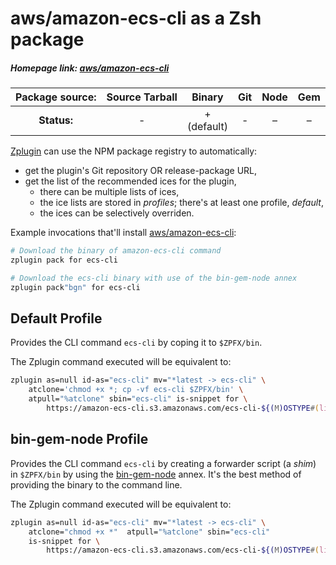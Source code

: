 # aws/amazon-ecs-cli as a Zsh package

##### Homepage link: [aws/amazon-ecs-cli](https://github.com/aws/amazon-ecs-cli)

| **Package source:** | Source Tarball | Binary | Git | Node | Gem |
|:-------------------:|:--------------:|:------:|:---:|:----:|:---:|
| **Status:**         |  -             | + <br> (default) |  -  |   –  |  –  |

[Zplugin](https://github.com/zdharma-continuum/zinit) can use the NPM package registry
to automatically:

- get the plugin's Git repository OR release-package URL,
- get the list of the recommended ices for the plugin,
    - there can be multiple lists of ices,
    - the ice lists are stored in *profiles*; there's at least one profile, *default*,
    - the ices can be selectively overriden.

Example invocations that'll install
[aws/amazon-ecs-cli](https://github.com/aws/amazon-ecs-cli):

```zsh
# Download the binary of amazon-ecs-cli command
zplugin pack for ecs-cli

# Download the ecs-cli binary with use of the bin-gem-node annex
zplugin pack"bgn" for ecs-cli
```

## Default Profile

Provides the CLI command `ecs-cli` by coping it to `$ZPFX/bin`.

The Zplugin command executed will be equivalent to:

```zsh
zplugin as=null id-as="ecs-cli" mv="*latest -> ecs-cli" \
    atclone='chmod +x *; cp -vf ecs-cli $ZPFX/bin' \
    atpull="%atclone" sbin="ecs-cli" is-snippet for \
        https://amazon-ecs-cli.s3.amazonaws.com/ecs-cli-${(M)OSTYPE#(linux|darwin)}-amd64-latest
```

## bin-gem-node Profile

Provides the CLI command `ecs-cli` by creating a forwarder script (a *shim*) in
`$ZPFX/bin` by using the
[bin-gem-node](https://github.com/zplugin/z-a-bin-gem-node) annex. It's the best
method of providing the binary to the command line.

The Zplugin command executed will be equivalent to:

```zsh
zplugin as=null id-as="ecs-cli" mv="*latest -> ecs-cli" \
    atclone="chmod +x *"  atpull="%atclone" sbin="ecs-cli"
    is-snippet for \
        https://amazon-ecs-cli.s3.amazonaws.com/ecs-cli-${(M)OSTYPE#(linux|darwin)}-amd64-latest
```

<!-- vim:set ft=markdown tw=80 fo+=an1 autoindent: -->
